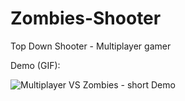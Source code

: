 # Zombies-Shooter
Top Down Shooter - Multiplayer gamer

Demo (GIF):

![Multiplayer VS Zombies - short Demo](https://github.com/Lucas1Jorge/Zombies-Top-Down-Shooter/assets/28477323/12e73dae-6c57-48b5-a8a4-50f3177f3968)
